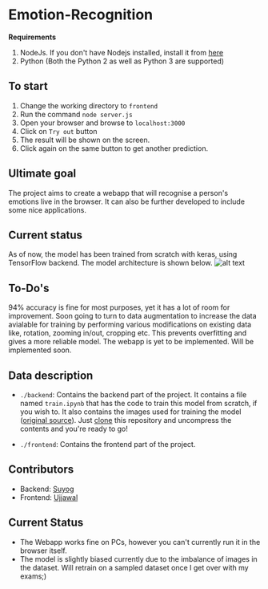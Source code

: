 # Emotion-Recognition

**Requirements**
1. NodeJs. If you don't have Nodejs installed, install it from [here](https://nodejs.org/)
2. Python (Both the Python 2 as well as Python 3 are supported)

## To start
1. Change the working directory to `frontend`
2. Run the command `node server.js`
3. Open your browser and browse to `localhost:3000`
4. Click on `Try out` button
5. The result will be shown on the screen.
6. Click again on the same button to get another prediction.

## Ultimate goal
The project aims to create a webapp that will recognise a person's emotions live in the browser. It can also be further developed to include some nice applications.
## Current status
As of now, the model has been trained from scratch with keras, using TensorFlow backend. The model architecture is shown below.
![alt text](https://github.com/IAmSuyogJadhav/Emotion-Recognition/blob/master/network.png)

## To-Do's
94% accuracy is fine for most purposes, yet it has a lot of room for improvement. Soon going to turn to data augmentation to increase the data avialable for training by performing various modifications on existing data like, rotation, zooming in/out, cropping etc. This prevents overfitting and gives a more reliable model.
The webapp is yet to be implemented. Will be implemented soon.

## Data description
* ```./backend```: Contains the backend part of the project. It contains a file named ```train.ipynb``` that has the code to train this model from scratch, if you wish to. It also contains the images used for training the model ([original source](https://github.com/muxspace/facial_expressions)). Just [clone](https://codeload.github.com/IAmSuyogJadhav/Emotion-Recognition/zip/master) this repository and uncompress the contents and you're ready to go!

* ```./frontend```: Contains the frontend part of the project.

## Contributors
* Backend: [Suyog](https://github.com/IAmSuyogJadhav/)
* Frontend: [Ujjawal](https://github.com/ujjawaljaiswal2017)

## Current Status
* The Webapp works fine on PCs, however you can't currently run it in the browser itself.
* The model is slightly biased currently due to the imbalance of images in the dataset. Will retrain on a sampled dataset once I get over with my exams;)
